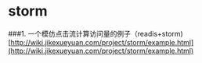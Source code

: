 # storm

###1. 一个模仿点击流计算访问量的例子（readis+storm)
[http://wiki.jikexueyuan.com/project/storm/example.html](http://wiki.jikexueyuan.com/project/storm/example.html)



